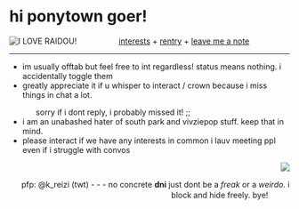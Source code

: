 <html> 
  <body>
<h1>hi ponytown goer! </h1>
 <div align="center">  <a href="https://megamitensei.fandom.com/wiki/Raidou_Kuzunoha_XIV" target="_blank"><img src="https://64.media.tumblr.com/8724be6bad564b50c18cea15dc0fc187/tumblr_n1xhlf8rAo1ttjo3ko1_r1_250.gifv" align="left" alt="I LOVE RAIDOU!"></a> <a href="https://rentry.co/runoinchrests" target="_blank">interests</a> + <a href="https://rentry.co/shinjiru" target="_blank">rentry</a> + <a href="https://shinminase.123guestbook.com/" target="_blank"> leave me a note </a> </div>
  <hr size="1" color="purple">
  <ul>
  <li> im usually offtab but feel free to int regardless! status means nothing. i accidentally toggle them </li>
    <li> greatly appreciate it if u whisper to interact / crown because i miss things in chat a lot.</li>
    <ul> sorry if i dont reply, i probably missed it! ;;</
      <li></li>
    </ul>
    <li> i am an unabashed hater of south park and vivziepop stuff. keep that in mind. </li>
    <li> please interact if we have any interests in common i lauv meeting ppl even if i struggle with convos </li>

  </ul>
  <img src="https://shishka.neocities.org/shishka/img/videogames/79.gif" align="right"> <div align="right">
    <br>
    <p> pfp: @k_reizi (twt) - - -  no concrete <b>dni</b> just dont be a <em>freak</em> or a <em>weirdo.</em> i block and hide freely. bye!ㅤㅤㅤ </p></p>
  </div>
</body>
</html>
<!--
**shinminase/shinminase** is a ✨ _special_ ✨ repository because its `README.md` (this file) appears on your GitHub profile.

Here are some ideas to get you started:

- 🔭 I’m currently working on ...
- 🌱 I’m currently learning ...
- 👯 I’m looking to collaborate on ...
- 🤔 I’m looking for help with ...
- 💬 Ask me about ...
- 📫 How to reach me: ...
- 😄 Pronouns: ...
- ⚡ Fun fact: ...
-->
